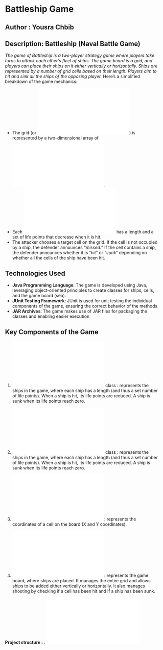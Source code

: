 # Battleship Game
## Author : Yousra Chbib
## Description: Battleship (Naval Battle Game) 
*The game of Battleship is a two-player strategy game where players take turns to attack each other’s fleet of ships. The game board is a grid, and players can place their ships on it either vertically or horizontally. Ships are represented by a number of grid cells based on their length. Players aim to hit and sink all the ships of the opposing player.*
Here’s a simplified breakdown of the game mechanics:
- The grid (or ![Sea](src/battleship/Sea.java)) is represented by a two-dimensional array of ![Cells](src/battleship/Cell.java).
- Each ![Ship](src/battleship/Ship.java) has a length and a set of life points that decrease when it is hit.
- The attacker chooses a target cell on the grid. If the cell is not occupied by a ship, the defender announces “*missed.*” If the cell contains a ship, the defender announces whether it is “*hit*” or “*sunk*” depending on whether all the cells of the ship have been hit.

## Technologies Used
- **Java Programming Language**: The game is developed using Java, leveraging object-oriented principles to create classes for ships, cells, and the game board (sea).
- **JUnit Testing Framework**: JUnit is used for unit testing the individual components of the game, ensuring the correct behavior of the methods.
- **JAR Archives**: The game makes use of JAR files for packaging the classes and enabling easier execution. 

## Key Components of the Game
1. ![Ship](src/battleship/Ship.java) class : represents the ships in the game, where each ship has a length (and thus a set number of life points). When a ship is hit, its life points are reduced. A ship is sunk when its life points reach zero.

2. ![Cell](src/battleship/Cell.java) class : represents the ships in the game, where each ship has a length (and thus a set number of life points). When a ship is hit, its life points are reduced. A ship is sunk when its life points reach zero.

3. ![Position](src/battleship/util/Position.java): represents the coordinates of a cell on the board (X and Y coordinates).

4. ![Sea](src/battleship/Sea.java): represents the game board, where ships are placed. It manages the entire grid and allows ships to be added either vertically or horizontally. It also manages shooting by checking if a cell has been hit and if a ship has been sunk.

**Project structure :** : ![project structure](data/structure.md)